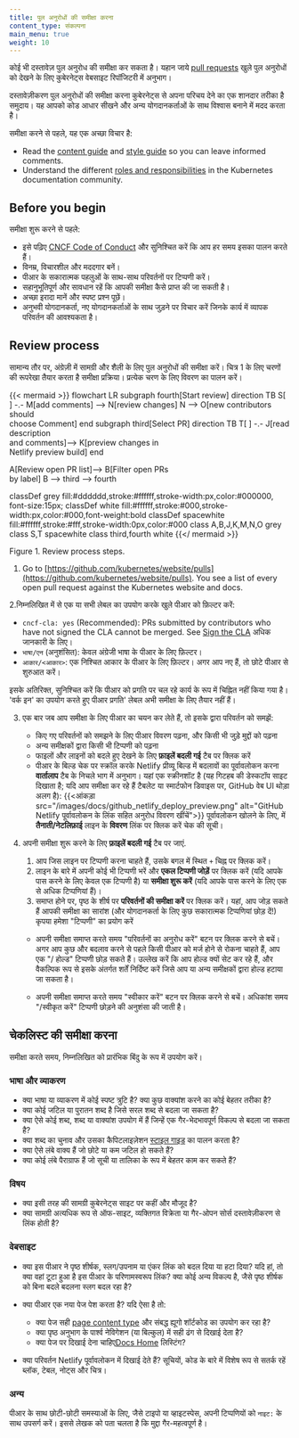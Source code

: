 ```yaml
---
title: पुल अनुरोधों की समीक्षा करना
content_type: संकल्पना
main_menu: true
weight: 10
---
```


<!-- overview -->

कोई भी दस्तावेज़ पुल अनुरोध की समीक्षा कर सकता है। यहान जाये [pull requests](https://github.com/kubernetes/website/pulls)
खुले पुल अनुरोधों को देखने के लिए कुबेरनेट्स वेबसाइट रिपॉजिटरी में अनुभाग।

दस्तावेज़ीकरण पुल अनुरोधों की समीक्षा करना कुबेरनेट्स से अपना परिचय देने का एक शानदार तरीका है
समुदाय। यह आपको कोड आधार सीखने और अन्य योगदानकर्ताओं के साथ विश्वास बनाने में मदद करता है।

समीक्षा करने से पहले, यह एक अच्छा विचार है:

- Read the  [content guide](/docs/contribute/style/content-guide/) and
  [style guide](/docs/contribute/style/style-guide/) so you can leave informed comments.
- Understand the different
  [roles and responsibilities](/docs/contribute/participate/roles-and-responsibilities/)
  in the Kubernetes documentation community.

<!-- body -->

## Before you begin

समीक्षा शुरू करने से पहले:

- इसे पढ़िए [CNCF Code of Conduct](https://github.com/cncf/foundation/blob/main/code-of-conduct.md)
  और सुनिश्चित करें कि आप हर समय इसका पालन करते हैं।
- विनम्र, विचारशील और मददगार बनें।
- पीआर के सकारात्मक पहलुओं के साथ-साथ परिवर्तनों पर टिप्पणी करें।
- सहानुभूतिपूर्ण और सावधान रहें कि आपकी समीक्षा कैसे प्राप्त की जा सकती है।
- अच्छा इरादा मानें और स्पष्ट प्रश्न पूछें।
- अनुभवी योगदानकर्ता, नए योगदानकर्ताओं के साथ जुड़ने पर विचार करें जिनके कार्य में व्यापक परिवर्तन की आवश्यकता है।

## Review process

सामान्य तौर पर, अंग्रेज़ी में सामग्री और शैली के लिए पुल अनुरोधों की समीक्षा करें। चित्र 1 के लिए चरणों की रूपरेखा तैयार करता है
समीक्षा प्रक्रिया। प्रत्येक चरण के लिए विवरण का पालन करें।

<!-- See https://github.com/kubernetes/website/issues/28808 for live-editor URL to this figure -->
<!-- You can also cut/paste the mermaid code into the live editor at https://mermaid-js.github.io/mermaid-live-editor to play around with it -->

{{< mermaid >}}
flowchart LR
    subgraph fourth[Start review]
    direction TB
    S[ ] -.-
    M[add comments] --> N[review changes]
    N --> O[new contributors should<br>choose Comment]
    end
    subgraph third[Select PR]
    direction TB
    T[ ] -.-
    J[read description<br>and comments]--> K[preview changes in<br>Netlify preview build]
    end
 
  A[Review open PR list]--> B[Filter open PRs<br>by label]
  B --> third --> fourth
     

classDef grey fill:#dddddd,stroke:#ffffff,stroke-width:px,color:#000000, font-size:15px;
classDef white fill:#ffffff,stroke:#000,stroke-width:px,color:#000,font-weight:bold
classDef spacewhite fill:#ffffff,stroke:#fff,stroke-width:0px,color:#000
class A,B,J,K,M,N,O grey
class S,T spacewhite
class third,fourth white
{{</ mermaid >}}

Figure 1. Review process steps.


1. Go to [https://github.com/kubernetes/website/pulls](https://github.com/kubernetes/website/pulls).
   You see a list of every open pull request against the Kubernetes website and docs.

2.निम्नलिखित में से एक या सभी लेबल का उपयोग करके खुले पीआर को फ़िल्टर करें:
   - `cncf-cla: yes` (Recommended): PRs submitted by contributors who have not signed the CLA
     cannot be merged. See [Sign the CLA](/docs/contribute/new-content/#sign-the-cla)
अधिक जानकारी के लिए।
   - `भाषा/एन` (अनुशंसित): केवल अंग्रेजी भाषा के पीआर के लिए फ़िल्टर।
   - `आकार/<आकार>`: एक निश्चित आकार के पीआर के लिए फ़िल्टर। अगर आप नए हैं, तो छोटे पीआर से शुरुआत करें।

   इसके अतिरिक्त, सुनिश्चित करें कि पीआर को प्रगति पर चल रहे कार्य के रूप में चिह्नित नहीं किया गया है। 'वर्क इन' का उपयोग करते हुए पीआर
   प्रगति' लेबल अभी समीक्षा के लिए तैयार नहीं हैं।

3. एक बार जब आप समीक्षा के लिए पीआर का चयन कर लेते हैं, तो इसके द्वारा परिवर्तन को समझें:

   - किए गए परिवर्तनों को समझने के लिए पीआर विवरण पढ़ना, और किसी भी जुड़े मुद्दों को पढ़ना
   - अन्य समीक्षकों द्वारा किसी भी टिप्पणी को पढ़ना
   - फाइलों और लाइनों को बदले हुए देखने के लिए **फ़ाइलें बदली गई** टैब पर क्लिक करें
   - पीआर के बिल्ड चेक पर स्क्रॉल करके Netlify प्रीव्यू बिल्ड में बदलावों का पूर्वावलोकन करना
     **वार्तालाप** टैब के निचले भाग में अनुभाग।
     यहां एक स्क्रीनशॉट है (यह गिटहब की डेस्कटॉप साइट दिखाता है; यदि आप समीक्षा कर रहे हैं
     टैबलेट या स्मार्टफोन डिवाइस पर, GitHub वेब UI थोड़ा अलग है):
     {{<आंकड़ा src="/images/docs/github_netlify_deploy_preview.png" alt="GitHub Netlify पूर्वावलोकन के लिंक सहित अनुरोध विवरण खींचें">}}
     पूर्वावलोकन खोलने के लिए, में **तैनाती/नेटलिफ़ाई** लाइन के **विवरण** लिंक पर क्लिक करें
     चेक की सूची।

4. अपनी समीक्षा शुरू करने के लिए **फ़ाइलें बदली गई** टैब पर जाएं.

   1. आप जिस लाइन पर टिप्पणी करना चाहते हैं, उसके बगल में स्थित `+` चिह्न पर क्लिक करें।
   1. लाइन के बारे में अपनी कोई भी टिप्पणी भरें और **एकल टिप्पणी जोड़ें** पर क्लिक करें
      (यदि आपके पास करने के लिए केवल एक टिप्पणी है) या **समीक्षा शुरू करें** (यदि आपके पास करने के लिए एक से अधिक टिप्पणियां हैं)।
   1. समाप्त होने पर, पृष्ठ के शीर्ष पर **परिवर्तनों की समीक्षा करें** पर क्लिक करें। यहां, आप जोड़ सकते हैं
      आपकी समीक्षा का सारांश (और योगदानकर्ता के लिए कुछ सकारात्मक टिप्पणियां छोड़ दें!)
      कृपया हमेशा "टिप्पणी" का प्रयोग करें

     - अपनी समीक्षा समाप्त करते समय "परिवर्तनों का अनुरोध करें" बटन पर क्लिक करने से बचें।
       अगर आप कुछ और बदलाव करने से पहले किसी पीआर को मर्ज होने से रोकना चाहते हैं,
       आप एक "/ होल्ड" टिप्पणी छोड़ सकते हैं।
       उल्लेख करें कि आप होल्ड क्यों सेट कर रहे हैं, और वैकल्पिक रूप से इसके अंतर्गत शर्तें निर्दिष्ट करें
       जिसे आप या अन्य समीक्षकों द्वारा होल्ड हटाया जा सकता है।

     - अपनी समीक्षा समाप्त करते समय "स्वीकार करें" बटन पर क्लिक करने से बचें।
       अधिकांश समय "/स्वीकृत करें" टिप्पणी छोड़ने की अनुशंसा की जाती है।

## चेकलिस्ट की समीक्षा करना

समीक्षा करते समय, निम्नलिखित को प्रारंभिक बिंदु के रूप में उपयोग करें।

### भाषा और व्याकरण

- क्या भाषा या व्याकरण में कोई स्पष्ट त्रुटि है? क्या कुछ वाक्यांश करने का कोई बेहतर तरीका है?
- क्या कोई जटिल या पुरातन शब्द है जिसे सरल शब्द से बदला जा सकता है?
- क्या ऐसे कोई शब्द, शब्द या वाक्यांश उपयोग में हैं जिन्हें एक गैर-भेदभावपूर्ण विकल्प से बदला जा सकता है?
- क्या शब्द का चुनाव और उसका कैपिटलाइज़ेशन [स्टाइल गाइड](/docs/contribute/style/style-guide/) का पालन करता है?
- क्या ऐसे लंबे वाक्य हैं जो छोटे या कम जटिल हो सकते हैं?
- क्या कोई लंबे पैराग्राफ हैं जो सूची या तालिका के रूप में बेहतर काम कर सकते हैं?

### विषय

- क्या इसी तरह की सामग्री कुबेरनेट्स साइट पर कहीं और मौजूद है?
- क्या सामग्री अत्यधिक रूप से ऑफ-साइट, व्यक्तिगत विक्रेता या गैर-ओपन सोर्स दस्तावेज़ीकरण से लिंक होती है?

### वेबसाइट 

- क्या इस पीआर ने पृष्ठ शीर्षक, स्लग/उपनाम या एंकर लिंक को बदल दिया या हटा दिया? यदि हां, तो क्या वहां टूटा हुआ है
  इस पीआर के परिणामस्वरूप लिंक? क्या कोई अन्य विकल्प है, जैसे पृष्ठ शीर्षक को बिना बदले बदलना
  स्लग बदल रहा है?

- क्या पीआर एक नया पेज पेश करता है? यदि ऐसा है तो:

  - क्या पेज सही [page content type](/docs/contribute/style/page-content-types/)
    और संबद्ध ह्यूगो शॉर्टकोड का उपयोग कर रहा है?
  - क्या पृष्ठ अनुभाग के पार्श्व नेविगेशन (या बिल्कुल) में सही ढंग से दिखाई देता है?
  - क्या पेज पर दिखाई देना चाहिए[Docs Home](/docs/home/) लिस्टिंग?

- क्या परिवर्तन Netlify पूर्वावलोकन में दिखाई देते हैं? सूचियों, कोड के बारे में विशेष रूप से सतर्क रहें
  ब्लॉक, टेबल, नोट्स और चित्र।

### अन्य

पीआर के साथ छोटी-छोटी समस्याओं के लिए, जैसे टाइपो या व्हाइटस्पेस, अपनी टिप्पणियों को `नाइट:` के साथ उपसर्ग करें।
इससे लेखक को पता चलता है कि मुद्दा गैर-महत्वपूर्ण है।
